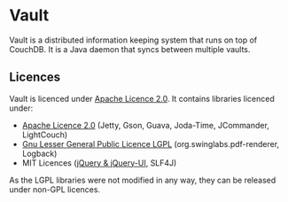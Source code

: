 # Vault

Vault is a distributed information keeping system that runs on top of CouchDB. It is a Java daemon that syncs between multiple vaults.

## Licences
Vault is licenced under [Apache Licence 2.0][apache20]. It contains libraries licenced under:

* [Apache Licence 2.0][apache20] (Jetty, Gson, Guava, Joda-Time, JCommander, LightCouch)
* [Gnu Lesser General Public Licence LGPL][lgpl] (org.swinglabs.pdf-renderer, Logback)
* MIT Licences ([jQuery & jQuery-UI][mit-jquery], SLF4J)

As the LGPL libraries were not modified in any way, they can be released under non-GPL licences.

[apache20]: http://www.apache.org/licenses/LICENSE-2.0.html
[lgpl]: http://www.gnu.org/copyleft/lesser.html
[mit-jquery]: https://github.com/jquery/jquery/blob/master/MIT-LICENSE.txt
